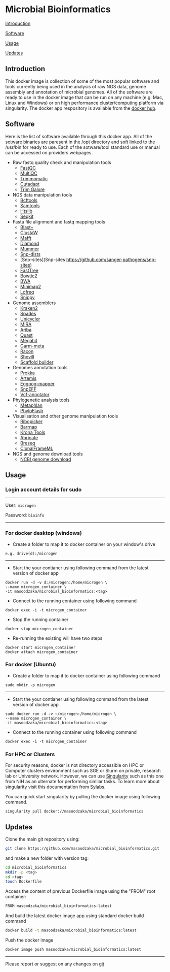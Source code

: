 # Microbial Bioinformatics

[Introduction](#introduction)

[Software](#software)

[Usage](#usage)

[Updates](#updates)



## Introduction

This docker image is collection of some of the most popular software and tools currently being used in the analysis of raw NGS data, genome assembly and annotation of microbial genomes. All of the software are ready to use in the docker image that can be run on any machine (e.g. Mac, Linux and Windows) or on high performance cluster/computing platform via singularity. The docker app respository is available from the [docker hub](https://hub.docker.com/repository/docker/masoodzaka/bioinformatics).

## Software 

Here is the list of software available through this docker app. All of the sotware binaries are paresent in the /opt directory and soft linked to the /usr/bin for ready to use. Each of the sotware/tool standard use or manual can be accessed on providers webpages.

* Raw fastq quality check and manipulation tools 
  - [FastQC](https://www.bioinformatics.babraham.ac.uk/projects/fastqc/)
  - [MultiQC](https://multiqc.info/)
  - [Trimmomatic](http://www.usadellab.org/cms/?page=trimmomatic)
  - [Cutadapt](https://cutadapt.readthedocs.io/en/stable/index.html)
  - [Trim Galore](https://www.bioinformatics.babraham.ac.uk/projects/trim_galore/)
* NGS data manipulation tools
  - [Bcftools](https://samtools.github.io/bcftools/bcftools.html)
  - [Samtools](http://www.htslib.org/download/)
  - [Htslib](http://www.htslib.org/download/)
  - [Seqkit](https://bioinf.shenwei.me/seqkit/) 
* Fasta file alignment and fastq mapping tools
  - [Blast+](https://blast.ncbi.nlm.nih.gov/Blast.cgi?PAGE_TYPE=BlastDocs&DOC_TYPE=Download)
  - [ClustaW](https://vcru.wisc.edu/simonlab/bioinformatics/programs/clustal/clustalw.1.html)
  - [Mafft](https://mafft.cbrc.jp/alignment/software/)
  - [Diamond](https://github.com/bbuchfink/diamond/)
  - [Mummer](https://github.com/mummer4/mummer)
  - [Snp-dists](https://github.com/tseemann/snp-dists)
  - [Snp-sites](Snp-sites https://github.com/sanger-pathogens/snp-sites)
  - [FastTree](http://www.microbesonline.org/fasttree/FastTree)
  - [Bowtie2](http://bowtie-bio.sourceforge.net/bowtie2/index.shtml)
  - [BWA](http://bio-bwa.sourceforge.net/)
  - [Minimap2](https://lh3.github.io/minimap2/minimap2.html)
  - [Lofreq](https://csb5.github.io/lofreq/)
  - [Snippy](https://github.com/tseemann/snippy)
 * Genome assemblers 
    - [Kraken2](https://github.com/DerrickWood/kraken2)
    - [Spades](https://cab.spbu.ru/files/release3.15.4/manual.html)
    - [Unicycler](https://github.com/rrwick/Unicycler)
    - [MIRA](http://mira-assembler.sourceforge.net/docs/DefinitiveGuideToMIRA.html)
    - [Ariba](https://github.com/sanger-pathogens/ariba)
    - [Quast](https://sourceforge.net/projects/quast/)
    - [Megahit](https://github.com/voutcn/megahit)
    - [Garm-meta](http://garm-meta-assem.sourceforge.net/)
    - [Racon](https://github.com/lbcb-sci/racon)
    - [Shovill](https://github.com/tseemann/shovill)
    - [Scaffold builder](https://github.com/metageni/Scaffold_builder.git)
 * Genomes annotation tools
    - [Prokka](https://github.com/tseemann/prokka)
    - [Artemis](httpArtemiss://github.com/sanger-pathogens/Artemis)
    - [Eggnog-mapper](https://github.com/eggnogdb/eggnog-mapper)
    - [SnpEFF](http://pcingola.github.io/SnpEff/)
    - [Vcf-annotator](https://github.com/rpetit3/vcf-annotator)
 * Phylogenetic analysis tools
    - [Metaphlan](https://huttenhower.sph.harvard.edu/metaphlan/)
    - [PhyloFlash](https://github.com/HRGV/phyloFlash)
 * Visualisation and other genome manipulation tools
    - [Ribopicker](http://ribopicker.sourceforge.net/manual.html)
    - [Barrnap](https://github.com/tseemann/barrnap)
    - [Krona Tools](https://github.com/marbl/Krona)
    - [Abricate](https://github.com/tseemann/abricate)
    - [Breseq](https://github.com/barricklab/breseq)
    - [ClonalFrameML](https://github.com/xavierdidelot/ClonalFrameML)
 * NGS and genome download tools
    - [NCBI genome download](https://github.com/kblin/ncbi-genome-download)

## Usage 

### Login account details for sudo

----
User: `microgen`

Password: `bioinfo`

----
### For docker desktop (windows)

* Create a folder to map it to docker container on your window's drive
```
e.g. drive(d):/microgen
```
----
* Start the your contianer using following command from the latest version of docker app
```
docker run -d -v d:/microgen:/home/microgen \
--name microgen_container \
-it masoodzaka/microbial_bioinformatics:<tag>
```
* Connect to the running container using following command
```
docker exec -i -t microgen_container
```
* Stop the running container 
```
docker stop microgen_container
```
* Re-running the existing will have two steps
```
docker start microgen_container
docker attach microgen_container
```
### For docker (Ubuntu)

* Create a folder to map it to docker container using following command
```
sudo mkdir -p microgen
```
----
* Start the your contianer using following command from the latest version of docker app
```
sudo docker run -d -v ~/microgen:/home/microgen \
--name microgen_container \
-it masoodzaka/microbial_bioinformatics:<tag>
```
* Connect to the running container using following command
```
docker exec -i -t microgen_container
```

### For HPC or Clusters

For security reasons, docker is not directory accessible on HPC or Computer clusters environment such as SGE or Slurm on private, research lab or University network. However, we can use [Singularity](https://hpc.nih.gov/apps/singularity.html) such as this one from NIH as an ulternate for performing similar tasks. To learn more about singularity visit this documentation from [Sylabs](https://sylabs.io/guides/2.6/user-guide/singularity_and_docker.html). 

You can quick start singularity by pulling the docker image using following command. 
```
singularity pull docker://masoodzaka/microbial_bioinformatics
```

## Updates

Clone the main git repository using:
```bash
git clone https://github.com/masoodzaka/microbial_bioinformatics.git
```
and make a new folder with version tag:
```bash
cd microbial_bioinformatics
mkdir -p <tag>
cd <tag>
touch Dockerfile
```
Access the content of previous Dockerfile image using the "FROM" root container:
```bash
FROM masoodzaka/microbial_bioinformatics:latest
```
And build the latest docker image app using standard docker build command
```bash
docker build -t masoodzaka/microbial_bioinformatics:latest
```
Push the docker image 
```bash
docker image push masoodzaka/microbial_bioinformatics:latest
```

----
Please report or suggest on any changes on [git](https://github.com/masoodzaka/microbial_bioinformatics.git)
